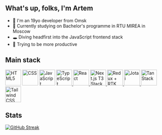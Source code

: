 ## What's up, folks, I'm Artem
- 👋 I'm an 19yo developer from Omsk
- 🌱 Currently studying on Bachelor's programme in RTU MIREA in Moscow
- 🕳️ Diving headfirst into the JavaScript frontend stack
- 👀 Trying to be more productive

## Main stack
<div >
	<img width="50" src="https://icon.icepanel.io/Technology/svg/HTML5.svg" alt="HTML5" title="HTML5" />
	<img width="50" src="https://icon.icepanel.io/Technology/svg/CSS3.svg" alt="CSS" title="CSS" />
	<img width="50" src="https://icon.icepanel.io/Technology/svg/JavaScript.svg" alt="JavaScript" title="JavaScript" />
	<a href="https://www.typescriptlang.org/">
		<img width="50" src="https://icon.icepanel.io/Technology/svg/TypeScript.svg" alt="TypeScript" title="TypeScript" />
	</a>
	<a href="https://react.dev/">
		<img width="50" src="https://icon.icepanel.io/Technology/svg/React.svg" alt="React" title="React" />
	</a>
	<a href="https://nextjs.org/">
		<picture>
    			<source srcset="https://www.datocms-assets.com/75941/1657707878-nextjs_logo.png" media="(prefers-color-scheme: dark)">
			<img width="50" src="https://static-00.iconduck.com/assets.00/next-js-icon-144x144-oytn4vne.png" alt="Next.js T3 Stack" title="Next.js T3 Stack" />
		</picture>
	</a>
<!-- 	<a href="https://reactrouter.com/">
		<img width="50" height="50" src="https://reactrouter.com/_brand/react-router-mark-color-inverted.svg" alt="React Router" title="React Router" />
	</a> -->
	<a href="https://redux-toolkit.js.org/">
		<img width="50" src="https://icon.icepanel.io/Technology/svg/Redux.svg" alt="Redux + RTK" title="Redux + RTK" />
	</a>
	<a href="https://jotai.org/">
		<img width="50" src="https://storage.googleapis.com/candycode/jotai/jotai-mascot.png" alt="Jotai" title="Jotai" />
	</a>
	<a href="https://tanstack.com/">
		<img width="50" src="https://cottonbureau.com/image?path=sellers%2Foriginals%2F101860_tanner-linsley_8BFQ.png" alt="TanStack" title="TanStack" />
	</a>
	<a href="https://tailwindcss.com/">
		<img width="50" src="https://icon.icepanel.io/Technology/svg/Tailwind-CSS.svg" alt="Tailwind CSS" title="Tailwind CSS" />
	</a>
<!-- 	<a href="https://webpack.js.org/">
		<img width="50" src="https://icon.icepanel.io/Technology/svg/Webpack.svg" alt="Webpack" title="Webpack" />
	</a> -->
<!-- 	<a href="https://storybook.js.org/">
		<img width="50" src="https://icon.icepanel.io/Technology/svg/Storybook.svg" alt="Storybook" title="Storybook" />
	</a> -->
<!-- 	<a href="https://eslint.org/">
		<img width="50" src="https://icon.icepanel.io/Technology/svg/ESLint.svg" alt="ESLint" title="ESLint" />
	</a> -->
<!-- 	<a href="https://prettier.io/">
		<img width="50" src="https://prettier.io/icon.png" alt="Prettier" title="Prettier" />
	</a> -->
</div>

## Stats
<!-- [![GitHub Streak](http://github-readme-streak-stats.herokuapp.com?user=x3noku&theme=javascript&hide_border=true)](https://git.io/streak-stats) -->
[![GitHub Streak](http://github-readme-streak-stats.herokuapp.com?user=x3noku&theme=github-dark-blue&hide_border=true)](https://git.io/streak-stats)
